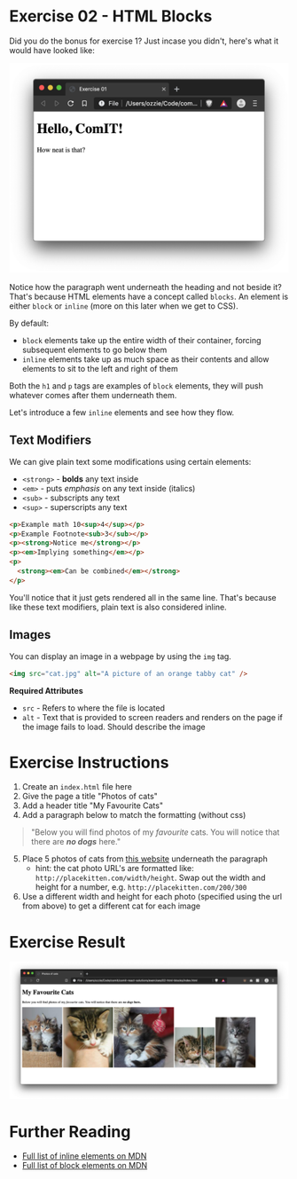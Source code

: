 # Exercise 02 - HTML Blocks

Did you do the bonus for exercise 1? Just incase you didn't, here's what it would have looked like:

![Exercise 01 Solution](../../readme-assets/exercise-01-result.png)

Notice how the paragraph went underneath the heading and not beside it? That's because HTML elements have a concept called `blocks`. An element is either `block` or `inline` (more on this later when we get to CSS).

By default:

- `block` elements take up the entire width of their container, forcing subsequent elements to go below them
- `inline` elements take up as much space as their contents and allow elements to sit to the left and right of them

Both the `h1` and `p` tags are examples of `block` elements, they will push whatever comes after them underneath them.

Let's introduce a few `inline` elements and see how they flow.

## Text Modifiers

We can give plain text some modifications using certain elements:

- `<strong>` - **bolds** any text inside
- `<em>` - puts _emphasis_ on any text inside (italics)
- `<sub>` - subscripts any text
- `<sup>` - superscripts any text

```html
<p>Example math 10<sup>4</sup></p>
<p>Example Footnote<sub>3</sub></p>
<p><strong>Notice me</strong></p>
<p><em>Implying something</em></p>
<p>
  <strong><em>Can be combined</em></strong>
</p>
```

You'll notice that it just gets rendered all in the same line. That's because like these text modifiers, plain text is also considered inline.

## Images

You can display an image in a webpage by using the `img` tag.

```html
<img src="cat.jpg" alt="A picture of an orange tabby cat" />
```

**Required Attributes**

- `src` - Refers to where the file is located
- `alt` - Text that is provided to screen readers and renders on the page if the image fails to load. Should describe the image

# Exercise Instructions

1. Create an `index.html` file here
2. Give the page a title "Photos of cats"
3. Add a header title "My Favourite Cats"
4. Add a paragraph below to match the formatting (without css)

> "Below you will find photos of my _favourite_ cats. You will notice that there are **_no dogs_** here."

5. Place 5 photos of cats from [this website](https://placekitten.com/) underneath the paragraph
   - hint: the cat photo URL's are formatted like: `http://placekitten.com/width/height`. Swap out the width and height for a number, e.g. `http://placekitten.com/200/300`
6. Use a different width and height for each photo (specified using the url from above) to get a different cat for each image

# Exercise Result

![Exercise 02 result](../../readme-assets/exercise-02-result.png)

# Further Reading

- [Full list of inline elements on MDN](https://developer.mozilla.org/en-US/docs/Web/HTML/Inline_elements#Elements)
- [Full list of block elements on MDN](https://developer.mozilla.org/en-US/docs/Web/HTML/Block-level_elements#Elements)
